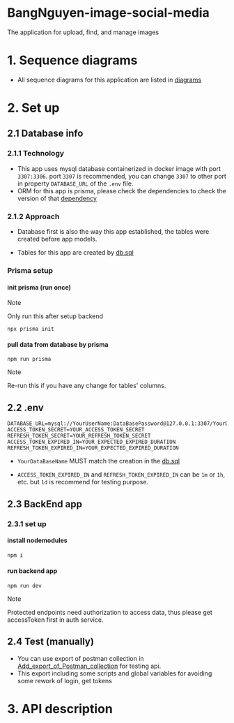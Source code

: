 # BangNguyen-image-social-media
The application for upload, find, and manage images

# 1. Sequence diagrams
- All sequence diagrams for this application are listed in [diagrams](./Document/diagrams/diagram.md)

# 2. Set up 
## 2.1 Database info
### 2.1.1 Technology
- This app uses mysql database containerized in docker image with port ```3307:3306```. port ```3307``` is recommended, you can change ```3307``` to other port in property ```DATABASE_URL``` of the ```.env``` file.
- ORM for this app is prisma, please check the dependencies to check the version of that  [dependency](package.json)

### 2.1.2 Approach
- Database first is also the way this app established, the tables were created before app models.

- Tables for this app are created by [db.sql](./db/db.sql)

### Prisma setup
#### init prisma (run once)
> [!NOTE]
> Only run this after setup backend

```terminal
npx prisma init
```

#### pull data from database by prisma
```terminal
npm run prisma
```
> [!NOTE]
> Re-run this if you have any change for tables' columns.

## 2.2 .env
```properties
DATABASE_URL=mysql://YourUserName:DataBasePassword@127.0.0.1:3307/YourDataBaseName
ACCESS_TOKEN_SECRET=YOUR_ACCESS_TOKEN_SECRET
REFRESH_TOKEN_SECRET=YOUR_REFRESH_TOKEN_SECRET
ACCESS_TOKEN_EXPIRED_IN=YOUR_EXPECTED_EXPIRED_DURATION
REFRESH_TOKEN_EXPIRED_IN=YOUR_EXPECTED_EXPIRED_DURATION
```
- ```YourDataBaseName``` MUST match the creation in the [db.sql](./db/db.sql)

- ```ACCESS_TOKEN_EXPIRED_IN``` and ```REFRESH_TOKEN_EXPIRED_IN``` can be ```1m``` or ```1h```, etc. but ```1d``` is recommend for testing purpose.

## 2.3 BackEnd app
### 2.3.1 set up
#### install nodemodules
```bash
npm i
```
#### run backend app
```terminal
npm run dev
```

> [!NOTE]
> Protected endpoints need authorization to access data, thus please get accessToken first in auth service.

## 2.4 Test (manually)
- You can use export of postman collection in [Add_export_of_Postman_collection]() for testing api.
- This export including some scripts and global variables for avoiding some rework of login, get tokens

# 3. API description

